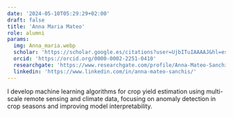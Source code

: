 ```yaml
---
date: '2024-05-10T05:29:29+02:00'
draft: false
title: 'Anna Maria Mateo'
role: alumni
params:
  img: Anna_maria.webp
  scholar: 'https://scholar.google.es/citations?user=UjbITuIAAAAJ&hl=es'
  orcid: 'https://orcid.org/0000-0002-2251-0410'
  researchgate: 'https://www.researchgate.com/profile/Anna-Mateo-Sanchis'
  linkedin: 'https://www.linkedin.com/in/anna-mateo-sanchis/'
---
```


I develop machine learning algorithms for crop yield estimation using multi-scale remote sensing and climate data, focusing on anomaly detection in crop seasons and improving model interpretability.
